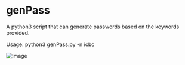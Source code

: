 # genPass
A python3 script that can generate passwords based on the keywords provided.

Usage: python3 genPass.py -n icbc  


    
![image](https://github.com/cl4ym0re/genPass/assets/70927349/324dde85-7242-4f53-8f2f-938de9da13f8)
